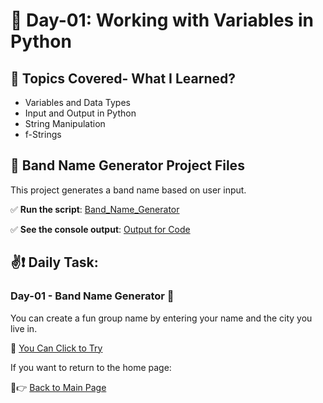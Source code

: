 # 📅 Day-01: Working with Variables in Python  

## 📌 Topics Covered- What I Learned?
- Variables and Data Types  
- Input and Output in Python
- String Manipulation
- f-Strings

## 🎸 Band Name Generator Project Files 

This project generates a band name based on user input.  

✅ **Run the script**: [Band_Name_Generator](https://github.com/busraatasoy/100-Days-of-Code-in-Python/blob/main/Day%2001%3A/Band_Name_Generator.py)

✅ **See the console output**: [Output for Code](https://github.com/busraatasoy/100-Days-of-Code-in-Python/blob/main/Day%2001%3A/BandNameGenerator.gif )



## ✌❗ Daily Task:

### Day-01 - Band Name Generator 🎸
You can create a fun group name by entering your name and the city you live in.

🔗 [You Can Click to Try](https://busraatasoy.github.io/100-Days-of-Code-in-Python/)



If you want to return to the home page:

🔗👉 [Back to Main Page](https://github.com/busraatasoy/100-Days-of-Code-in-Python)
